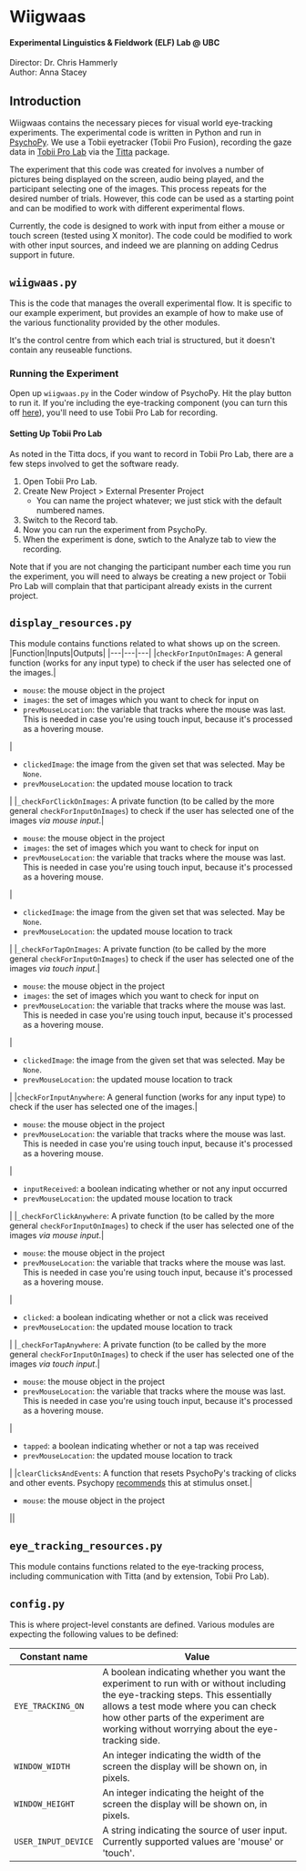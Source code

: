 # Wiigwaas
#### Experimental Linguistics & Fieldwork (ELF) Lab @ UBC
Director: Dr. Chris Hammerly  
Author: Anna Stacey  

## Introduction
Wiigwaas contains the necessary pieces for visual world eye-tracking experiments.  The experimental code is written in Python and run in [PsychoPy](https://www.psychopy.org).  We use a Tobii eyetracker (Tobii Pro Fusion), recording the gaze data in [Tobii Pro Lab](https://www.tobii.com/products/software/behavior-research-software/tobii-pro-lab) via the [Titta](https://github.com/marcus-nystrom/Titta/tree/master) package.

The experiment that this code was created for involves a number of pictures being displayed on the screen, audio being played, and the participant selecting one of the images.  This process repeats for the desired number of trials.  However, this code can be used as a starting point and can be modified to work with different experimental flows.

Currently, the code is designed to work with input from either a mouse or touch screen (tested using X monitor).  The code could be modified to work with other input sources, and indeed we are planning on adding Cedrus support in future.

## `wiigwaas.py`
This is the code that manages the overall experimental flow.  It is specific to our example experiment, but provides an example of how to make use of the various functionality provided by the other modules.

It's the control centre from which each trial is structured, but it doesn't contain any reuseable functions.

### Running the Experiment

Open up `wiigwaas.py` in the Coder window of PsychoPy.  Hit the play button to run it.  If you're including the eye-tracking component (you can turn this off [here](#configpy)), you'll need to use Tobii Pro Lab for recording.

#### Setting Up Tobii Pro Lab
As noted in the Titta docs, if you want to record in Tobii Pro Lab, there are a few steps involved to get the software ready.
1. Open Tobii Pro Lab.
2. Create New Project > External Presenter Project
    - You can name the project whatever; we just stick with the default numbered names.
3. Switch to the Record tab.  
4. Now you can run the experiment from PsychoPy.
5. When the experiment is done, swtich to the Analyze tab to view the recording.

Note that if you are not changing the participant number each time you run the experiment, you will need to always be creating a new project or Tobii Pro Lab will complain that that participant already exists in the current project.

## `display_resources.py`
This module contains functions related to what shows up on the screen.
|Function|Inputs|Outputs|
|---|---|---|
|`checkForInputOnImages`: A general function (works for any input type) to check if the user has selected one of the images.|<ul> <li>`mouse`: the mouse object in the project</li><li>`images`: the set of images which you want to check for input on</li><li>`prevMouseLocation`: the variable that tracks where the mouse was last. This is needed in case you're using touch input, because it's processed as a hovering mouse.</li></ul>|<ul><li>`clickedImage`: the image from the given set that was selected. May be `None`.</li><li>`prevMouseLocation`: the updated mouse location to track</li></ul>|
|`_checkForClickOnImages`: A private function (to be called by the more general `checkForInputOnImages`) to check if the user has selected one of the images *via mouse input*.|<ul> <li>`mouse`: the mouse object in the project</li><li>`images`: the set of images which you want to check for input on</li><li>`prevMouseLocation`: the variable that tracks where the mouse was last. This is needed in case you're using touch input, because it's processed as a hovering mouse.</li></ul>|<ul><li>`clickedImage`: the image from the given set that was selected. May be `None`.</li><li>`prevMouseLocation`: the updated mouse location to track</li></ul>|
|`_checkForTapOnImages`: A private function (to be called by the more general `checkForInputOnImages`) to check if the user has selected one of the images *via touch input*.|<ul> <li>`mouse`: the mouse object in the project</li><li>`images`: the set of images which you want to check for input on</li><li>`prevMouseLocation`: the variable that tracks where the mouse was last. This is needed in case you're using touch input, because it's processed as a hovering mouse.</li></ul>|<ul><li>`clickedImage`: the image from the given set that was selected. May be `None`.</li><li>`prevMouseLocation`: the updated mouse location to track</li></ul>|
|`checkForInputAnywhere`: A general function (works for any input type) to check if the user has selected one of the images.|<ul> <li>`mouse`: the mouse object in the project</li><li>`prevMouseLocation`: the variable that tracks where the mouse was last. This is needed in case you're using touch input, because it's processed as a hovering mouse.</li></ul>|<ul><li>`inputReceived`: a boolean indicating whether or not any input occurred</li><li>`prevMouseLocation`: the updated mouse location to track</li></ul>|
|`_checkForClickAnywhere`: A private function (to be called by the more general `checkForInputOnImages`) to check if the user has selected one of the images *via mouse input*.|<ul> <li>`mouse`: the mouse object in the project</li><li>`prevMouseLocation`: the variable that tracks where the mouse was last. This is needed in case you're using touch input, because it's processed as a hovering mouse.</li></ul>|<ul><li>`clicked`: a boolean indicating whether or not a click was received</li><li>`prevMouseLocation`: the updated mouse location to track</li></ul>|
|`_checkForTapAnywhere`: A private function (to be called by the more general `checkForInputOnImages`) to check if the user has selected one of the images *via touch input*.|<ul> <li>`mouse`: the mouse object in the project</li><li>`prevMouseLocation`: the variable that tracks where the mouse was last. This is needed in case you're using touch input, because it's processed as a hovering mouse.</li></ul>|<ul><li>`tapped`: a boolean indicating whether or not a tap was received</li><li>`prevMouseLocation`: the updated mouse location to track</li></ul>|
|`clearClicksAndEvents`: A function that resets PsychoPy's tracking of clicks and other events.  Psychopy [recommends](https://psychopy.org/api/event.html#psychopy.event.Mouse.getPressed) this at stimulus onset.|<ul> <li>`mouse`: the mouse object in the project</li></ul>||
## `eye_tracking_resources.py`
This module contains functions related to the eye-tracking process, including communication with Titta (and by extension, Tobii Pro Lab).

## `config.py`
This is where project-level constants are defined.  Various modules are expecting the following values to be defined:

|Constant name|Value|
|---|---|
|`EYE_TRACKING_ON`|A boolean indicating whether you want the experiment to run with or without including the eye-tracking steps.  This essentially allows a test mode where you can check how other parts of the experiment are working without worrying about the eye-tracking side.|
|`WINDOW_WIDTH`|An integer indicating the width of the screen the display will be shown on, in pixels.|
|`WINDOW_HEIGHT`|An integer indicating the height of the screen the display will be shown on, in pixels.|
|`USER_INPUT_DEVICE`|A string indicating the source of user input.  Currently supported values are 'mouse' or 'touch'.|
